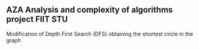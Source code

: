 ## AZA Analysis and complexity of algorithms project FIIT STU
Modification of Depth First Search (DFS) obtaining the shortest circle in the graph
